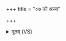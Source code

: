 +++
title = "०७ को अस्य"

+++
<details><summary>मूलम् (VS)</summary>

को अ॒स्य वे॑दप्रथ॒मस्याह्नः॒ क ईं॑ ददर्श॒ क इ॒ह प्र वो॑चत्।  
बृ॒हन्मि॒त्रस्य॒ वरु॑णस्य॒धाम॒ कदु॑ ब्रव आहनो॒ वीच्या॒ नॄन् ॥
</details>